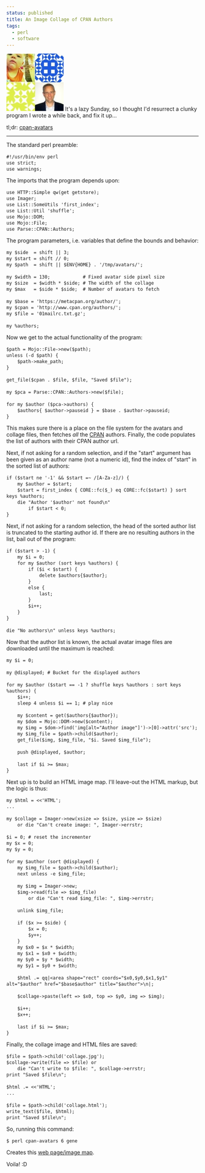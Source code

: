 ```yaml
---                                                                                                                                                                          
status: published
title: An Image Collage of CPAN Authors
tags:
  - perl
  - software
---
```


![Collage](collage-2x2.jpg)
It's a lazy Sunday, so I thought I'd resurrect a clunky program I wrote a while back, and fix it up...

tl;dr: [cpan-avatars](https://github.com/ology/Modules/blob/master/cpan-avatars)

---

The standard perl preamble:

    #!/usr/bin/env perl
    use strict;
    use warnings;

The imports that the program depends upon:

    use HTTP::Simple qw(get getstore);
    use Imager;
    use List::SomeUtils 'first_index';
    use List::Util 'shuffle';
    use Mojo::DOM;
    use Mojo::File;
    use Parse::CPAN::Authors;

The program parameters, i.e. variables that define the bounds and behavior:

    my $side  = shift || 3;
    my $start = shift // 0;
    my $path  = shift || $ENV{HOME} . '/tmp/avatars/';

    my $width = 130;            # Fixed avatar side pixel size
    my $size  = $width * $side; # The width of the collage
    my $max   = $side * $side;  # Number of avatars to fetch

    my $base = 'https://metacpan.org/author/';
    my $cpan = 'http://www.cpan.org/authors/';
    my $file = '01mailrc.txt.gz';

    my %authors;

Now we get to the actual functionality of the program:

    $path = Mojo::File->new($path);
    unless (-d $path) { 
        $path->make_path;                                                                                                                                                        
    }

    get_file($cpan . $file, $file, "Saved $file");

    my $pca = Parse::CPAN::Authors->new($file);

    for my $author ($pca->authors) {
        $authors{ $author->pauseid } = $base . $author->pauseid;
    }

This makes sure there is a place on the file system for the avatars and collage files, then fetches *all* the [CPAN](https://metacpan.org/) authors. Finally, the code populates the list of authors with their CPAN author url.

Next, if not asking for a random selection, and if the "start" argument has been given as an author name (not a numeric id), find the index of "start" in the sorted list of authors:

    if ($start ne '-1' && $start =~ /[A-Za-z]/) {
        my $author = $start;
        $start = first_index { CORE::fc($_) eq CORE::fc($start) } sort keys %authors;
        die "Author '$author' not found\n"
            if $start < 0;
    }

Next, if not asking for a random selection, the head of the sorted author list is truncated to the starting author id.  If there are no resulting authors in the list, bail out of the program:

    if ($start > -1) {
        my $i = 0;
        for my $author (sort keys %authors) {
            if ($i < $start) {
                delete $authors{$author};
            }
            else {
                last;
            }
            $i++;
        }
    }

    die "No authors\n" unless keys %authors;

Now that the author list is known, the actual avatar image files are downloaded until the maximum is reached:

    my $i = 0;

    my @displayed; # Bucket for the displayed authors

    for my $author ($start == -1 ? shuffle keys %authors : sort keys %authors) { 
        $i++;
        sleep 4 unless $i == 1; # play nice

        my $content = get($authors{$author});
        my $dom = Mojo::DOM->new($content);
        my $img = $dom->find('img[alt="Author image"]')->[0]->attr('src');
        my $img_file = $path->child($author);
        get_file($img, $img_file, "$i. Saved $img_file");

        push @displayed, $author;

        last if $i >= $max;
    }

Next up is to build an HTML image map.  I'll leave-out the HTML markup, but the logic is thus:

    my $html = <<'HTML';
    ...

    my $collage = Imager->new(xsize => $size, ysize => $size)
        or die "Can't create image: ", Imager->errstr;

    $i = 0; # reset the incrementer
    my $x = 0;
    my $y = 0;

    for my $author (sort @displayed) {
        my $img_file = $path->child($author);
        next unless -e $img_file;

        my $img = Imager->new;
        $img->read(file => $img_file)
            or die "Can't read $img_file: ", $img->errstr;

        unlink $img_file;

        if ($x >= $side) {
            $x = 0;
            $y++;
        }
        my $x0 = $x * $width;
        my $x1 = $x0 + $width;
        my $y0 = $y * $width;
        my $y1 = $y0 + $width;

        $html .= qq|<area shape="rect" coords="$x0,$y0,$x1,$y1" alt="$author" href="$base$author" title="$author">\n|;

        $collage->paste(left => $x0, top => $y0, img => $img);

        $i++;
        $x++;

        last if $i >= $max;
    }

Finally, the collage image and HTML files are saved:

    $file = $path->child('collage.jpg');
    $collage->write(file => $file) or
        die "Can't write to $file: ", $collage->errstr;
    print "Saved $file\n";

    $html .= <<'HTML';
    ...

    $file = $path->child('collage.html');
    write_text($file, $html);
    print "Saved $file\n";

So, running this command:

    $ perl cpan-avatars 6 gene

Creates this [web page/image map](collage.html).

Voila!
:D
